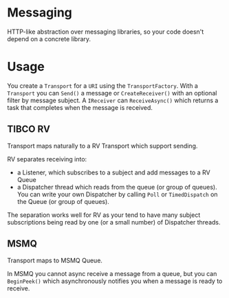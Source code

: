# Messaging

HTTP-like abstraction over messaging libraries, so your code doesn't depend on a concrete library.

# Usage

You create a `Transport` for a `URI` using the `TransportFactory`.
With a `Transport` you can `Send()` a message or `CreateReceiver()` with an optional filter by message subject.
A `IReceiver` can `ReceiveAsync()` which returns a task that completes when the message is received.

## TIBCO RV

Transport maps naturally to a RV Transport which support sending.

RV separates receiving into:
* a Listener, which subscribes to a subject and add messages to a RV Queue
* a Dispatcher thread which reads from the queue (or group of queues).  You can write your own Dispatcher by calling `Poll` or `TimedDispatch` on the Queue (or group of queues).

The separation works well for RV as your tend to have many subject subscriptions being read by one (or a small number) of Dispatcher threads.

## MSMQ

Transport maps to MSMQ Queue.

In MSMQ you cannot async receive a message from a queue, but you can `BeginPeek()` which asynchronously notifies you when a message is ready to receive.



